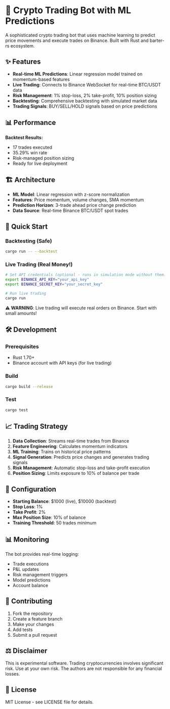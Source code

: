 # 🚀 Crypto Trading Bot with ML Predictions

A sophisticated crypto trading bot that uses machine learning to predict price movements and execute trades on Binance. Built with Rust and barter-rs ecosystem.

## ✨ Features

- **Real-time ML Predictions**: Linear regression model trained on momentum-based features
- **Live Trading**: Connects to Binance WebSocket for real-time BTC/USDT data
- **Risk Management**: 1% stop-loss, 2% take-profit, 10% position sizing
- **Backtesting**: Comprehensive backtesting with simulated market data
- **Trading Signals**: BUY/SELL/HOLD signals based on price predictions

## 📊 Performance

**Backtest Results:**
- 17 trades executed
- 35.29% win rate
- Risk-managed position sizing
- Ready for live deployment

## 🏗️ Architecture

- **ML Model**: Linear regression with z-score normalization
- **Features**: Price momentum, volume changes, SMA momentum
- **Prediction Horizon**: 3-trade ahead price change prediction
- **Data Source**: Real-time Binance BTC/USDT spot trades

## 🚀 Quick Start

### Backtesting (Safe)

```bash
cargo run -- --backtest
```

### Live Trading (Real Money!)

```bash
# Set API credentials (optional - runs in simulation mode without them)
export BINANCE_API_KEY="your_api_key"
export BINANCE_SECRET_KEY="your_secret_key"

# Run live trading
cargo run
```

⚠️ **WARNING**: Live trading will execute real orders on Binance. Start with small amounts!

## 🛠️ Development

### Prerequisites

- Rust 1.70+
- Binance account with API keys (for live trading)

### Build

```bash
cargo build --release
```

### Test

```bash
cargo test
```

## 📈 Trading Strategy

1. **Data Collection**: Streams real-time trades from Binance
2. **Feature Engineering**: Calculates momentum indicators
3. **ML Training**: Trains on historical price patterns
4. **Signal Generation**: Predicts price changes and generates trading signals
5. **Risk Management**: Automatic stop-loss and take-profit execution
6. **Position Sizing**: Limits exposure to 10% of balance per trade

## 🔧 Configuration

- **Starting Balance**: $1000 (live), $10000 (backtest)
- **Stop Loss**: 1%
- **Take Profit**: 2%
- **Max Position Size**: 10% of balance
- **Training Threshold**: 50 trades minimum

## 📊 Monitoring

The bot provides real-time logging:

- Trade executions
- P&L updates
- Risk management triggers
- Model predictions
- Account balance

## 🤝 Contributing

1. Fork the repository
2. Create a feature branch
3. Make your changes
4. Add tests
5. Submit a pull request

## ⚖️ Disclaimer

This is experimental software. Trading cryptocurrencies involves significant risk. Use at your own risk. The authors are not responsible for any financial losses.

## 📄 License

MIT License - see LICENSE file for details.

